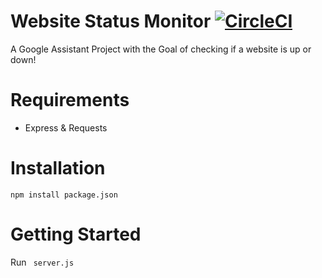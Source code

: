 # Website Status Monitor [![CircleCI](https://circleci.com/gh/MatejMecka/WebsiteStatusMonitor.svg?style=svg)](https://circleci.com/gh/MatejMecka/WebsiteStatusMonitor)
A Google Assistant Project with the Goal of checking if a website is up or down!

# Requirements
* Express & Requests

# Installation
`npm install package.json`

# Getting Started
Run ` server.js`
